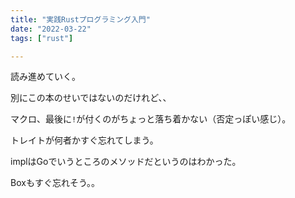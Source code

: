 ```yaml
---
title: "実践Rustプログラミング入門"
date: "2022-03-22"
tags: ["rust"]

---
```


読み進めていく。

別にこの本のせいではないのだけれど、、

マクロ、最後に`!`が付くのがちょっと落ち着かない（否定っぽい感じ）。

トレイトが何者かすぐ忘れてしまう。

implはGoでいうところのメソッドだというのはわかった。

Boxもすぐ忘れそう。。
